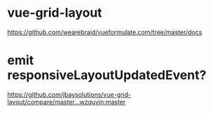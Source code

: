 # vue-grid-layout


https://github.com/wearebraid/vueformulate.com/tree/master/docs


# emit responsiveLayoutUpdatedEvent?

https://github.com/jbaysolutions/vue-grid-layout/compare/master...wzquyin:master
